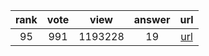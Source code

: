 
| rank | vote | view | answer | url |
|:-:|:-:|:-:|:-:|:-:|
|95|991|1193228|19| [url](http://stackoverflow.com/questions/9942594/unicodeencodeerror-ascii-codec-cant-encode-character-u-xa0-in-position-20) |
